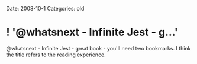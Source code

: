 Date: 2008-10-1
Categories: old

# ! '@whatsnext - Infinite Jest - g...'

@whatsnext - Infinite Jest - great book - you'll need two bookmarks.  I think the title refers to the reading experience.
